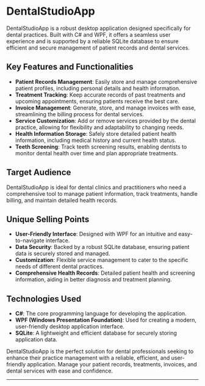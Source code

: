 # DentalStudioApp

DentalStudioApp is a robust desktop application designed specifically for dental practices. Built with C# and WPF, it offers a seamless user experience and is supported by a reliable SQLite database to ensure efficient and secure management of patient records and dental services.

## Key Features and Functionalities

- **Patient Records Management**: Easily store and manage comprehensive patient profiles, including personal details and health information.
- **Treatment Tracking**: Keep accurate records of past treatments and upcoming appointments, ensuring patients receive the best care.
- **Invoice Management**: Generate, store, and manage invoices with ease, streamlining the billing process for dental services.
- **Service Customization**: Add or remove services provided by the dental practice, allowing for flexibility and adaptability to changing needs.
- **Health Information Storage**: Safely store detailed patient health information, including medical history and current health status.
- **Teeth Screening**: Track teeth screening results, enabling dentists to monitor dental health over time and plan appropriate treatments.

## Target Audience

DentalStudioApp is ideal for dental clinics and practitioners who need a comprehensive tool to manage patient information, track treatments, handle billing, and maintain detailed health records.

## Unique Selling Points

- **User-Friendly Interface**: Designed with WPF for an intuitive and easy-to-navigate interface.
- **Data Security**: Backed by a robust SQLite database, ensuring patient data is securely stored and managed.
- **Customization**: Flexible service management to cater to the specific needs of different dental practices.
- **Comprehensive Health Records**: Detailed patient health and screening information, aiding in better diagnosis and treatment planning.

## Technologies Used

- **C#**: The core programming language for developing the application.
- **WPF (Windows Presentation Foundation)**: Used for creating a modern, user-friendly desktop application interface.
- **SQLite**: A lightweight and efficient database for securely storing application data.

DentalStudioApp is the perfect solution for dental professionals seeking to enhance their practice management with a reliable, efficient, and user-friendly application. Manage your patient records, treatments, invoices, and dental services with ease and confidence.

---
